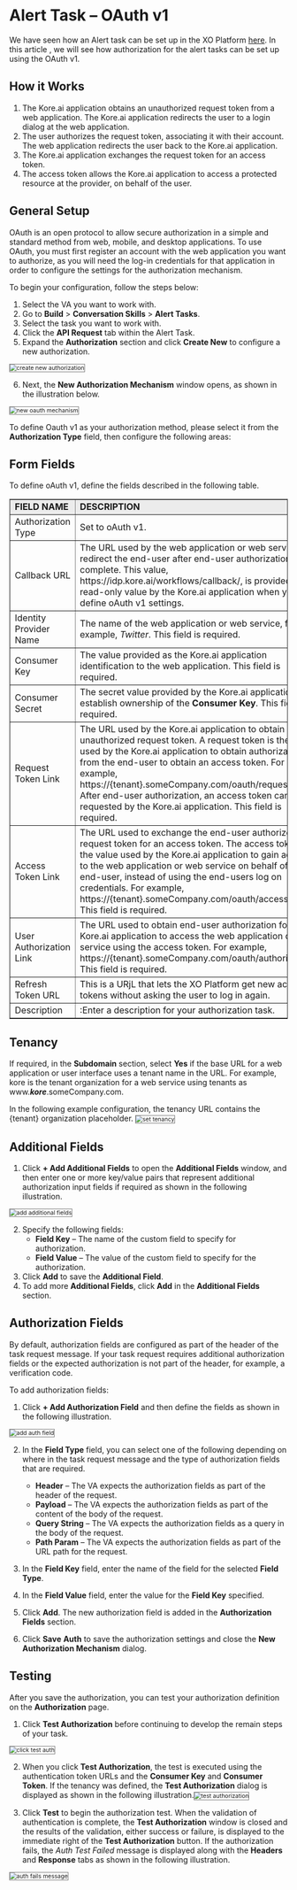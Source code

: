 # Alert Task – OAuth v1

We have seen how an Alert task can be set up in the XO Platform  [here](https://docsinternal-kore.github.io/docs/xo/automation/use-cases/alert-tasks/). In this article , we will see how authorization for the alert tasks can be set up using the OAuth v1.

## How it Works 

1. The Kore.ai application obtains an unauthorized request token from a web application. The Kore.ai application redirects the user to a login dialog at the web application.
2. The user authorizes the request token, associating it with their account. The web application redirects the user back to the Kore.ai application.
3. The Kore.ai application exchanges the request token for an access token.
4. The access token allows the Kore.ai application to access a protected resource at the provider, on behalf of the user.

## General Setup

OAuth is an open protocol to allow secure authorization in a simple and standard method from web, mobile, and desktop applications. To use OAuth, you must first register an account with the web application you want to authorize, as you will need the log-in credentials for that application in order to configure the settings for the authorization mechanism.

To begin your configuration, follow the steps below:

1. Select the VA you want to work with.
2. Go to **Build** > **Conversation Skills** > **Alert Tasks**. 
3. Select the task you want to work with. 
4. Click the **API Request** tab within the Alert Task.
5. Expand the **Authorization** section and click **Create New** to configure a new authorization.
<img src="../images/create-new-authorization.png" alt="create new authorization" title="create new authorization" style="border: 1px solid gray; zoom:75%;"> 

6. Next, the **New Authorization Mechanism** window opens, as shown in the illustration below.
<img src="../images/new-oauth-mechanism.png" alt="new oauth mechanism" title="new oauth mechanism" style="border: 1px solid gray; zoom:75%;">

To define Oauth v1 as your authorization method, please select it from the **Authorization Type** field, then configure the following areas:

## Form Fields

To define oAuth v1, define the fields described in the following table.

<table border="1.5">
  <tr bgcolor="#ECECEC">
   <td><strong>FIELD NAME</strong>
   </td>
   <td><strong>DESCRIPTION</strong>
   </td>
  </tr>
  <tr>
   <td>Authorization Type
   </td>
   <td>Set to oAuth v1.
   </td>
  </tr>
  <tr>
   <td>Callback URL
   </td>
   <td>The URL used by the web application or web service to redirect the end-user after end-user authorization is complete. This value, https://idp.kore.ai/workflows/callback/,  is provided as a read-only value by the Kore.ai application when you define oAuth v1 settings.
   </td>
  </tr>
  <tr>
   <td>Identity Provider Name
   </td>
   <td>The name of the web application or web service, for example, <em>Twitter</em>. This field is required.
   </td>
  </tr>
  <tr>
   <td>Consumer Key
   </td>
   <td>The value provided as the Kore.ai application identification to the web application. This field is required.
   </td>
  </tr>
  <tr>
   <td>Consumer Secret
   </td>
   <td>The secret value provided by the Kore.ai application to establish ownership of the <strong>Consumer Key</strong>. This field is required.
   </td>
  </tr>
  <tr>
   <td>Request Token Link
   </td>
   <td>The URL used by the Kore.ai application to obtain an unauthorized request token. A request token is the value used by the Kore.ai application to obtain authorization from the end-user to obtain an access token. For example, https://{tenant}.someCompany.com/oauth/request_token. After end-user authorization, an access token can be requested by the Kore.ai application. This field is required.
   </td>
  </tr>
  <tr>
   <td>Access Token Link
   </td>
   <td>The URL used to exchange the end-user authorized request token for an access token. The access token is the value used by the Kore.ai application to gain access to the web application or web service on behalf of the end-user, instead of using the end-users log on credentials. For example, https://{tenant}.someCompany.com/oauth/access_token. This field is required.
   </td>
  </tr>
  <tr>
   <td>User Authorization Link
   </td>
   <td>The URL used to obtain end-user authorization for the Kore.ai application to access the web application or web service using the access token. For example, https://{tenant}.someCompany.com/oauth/authorize. This field is required.
   </td>
  </tr>
  <tr>
   <td>Refresh Token URL
   </td>
   <td>This is a URjL that lets the XO Platform get new access tokens without asking the user to log in again.
   </td>
  </tr>
  <tr>
   <td>Description
   </td>
   <td>:Enter a description for your authorization task. 
   </td>
  </tr>
</table>

## Tenancy

If required, in the **Subdomain** section, select **Yes** if the base URL for a web application or user interface uses a tenant name in the URL. For example, kore is the tenant organization for a web service using tenants as www.**_kore_**.someCompany.com.

In the following example configuration, the tenancy URL contains the {tenant} organization placeholder.
<img src="../images/set-tenancy.png" alt="set tenancy" title="set tenancy" style="border: 1px solid gray; zoom:75%;">

## Additional Fields

1. Click **+ Add Additional Fields** to open the **Additional Fields** window, and then enter one or more key/value pairs that represent additional authorization input fields if required as shown in the following illustration.
<img src="../images/add-additional-fields.png" alt="add additional fields" title="add additional fields" style="border: 1px solid gray; zoom:75%;">

2. Specify the following fields:
    * **Field Key** – The name of the custom field to specify for authorization.
    * **Field Value** – The value of the custom field to specify for the authorization.
3. Click **Add** to save the **Additional Field**.
4. To add more **Additional Fields**, click **Add** in the **Additional Fields** section.

## Authorization Fields

By default, authorization fields are configured as part of the header of the task request message. If your task request requires additional authorization fields or the expected authorization is not part of the header, for example, a verification code.

To add authorization fields:

1. Click **+ Add Authorization Field** and then define the fields as shown in the following illustration.
<img src="../images/add-auth-field.png" alt="add auth field" title="add auth field" style="border: 1px solid gray; zoom:75%;">

2. In the **Field Type** field, you can select one of the following depending on where in the task request message and the type of authorization fields that are required.
    * **Header** – The VA expects the authorization fields as part of the header of the request.
    * **Payload** – The VA expects the authorization fields as part of the content of the body of the request.
    * **Query String** – The VA expects the authorization fields as a query in the body of the request.
    * **Path Param** – The VA expects the authorization fields as part of the URL path for the request.
3. In the **Field Key** field, enter the name of the field for the selected **Field Type**.
4. In the **Field Value** field, enter the value for the **Field Key** specified.
5. Click **Add**. The new authorization field is added in the **Authorization Fields** section.

6. Click **Save** **Auth** to save the authorization settings and close the **New Authorization Mechanism** dialog.

## Testing

After you save the authorization, you can test your authorization definition on the **Authorization** page.

1. Click **Test Authorization** before continuing to develop the remain steps of your task.
<img src="../images/click-test-auth-v2.png" alt="click test auth" title="click test auth" style="border: 1px solid gray; zoom:75%;">

2. When you click **Test Authorization**, the test is executed using the authentication token URLs and the **Consumer Key** and **Consumer Token**. If the tenancy was defined, the **Test Authorization** dialog is displayed as shown in the following illustration.<img src="../images/test-authorization-yes.png" alt="test authorization" title="test authorization" style="border: 1px solid gray; zoom:75%;">

3. Click **Test** to begin the authorization test. When the validation of authentication is complete, the **Test Authorization** window is closed and the results of the validation, either success or failure, is displayed to the immediate right of the **Test Authorization** button. If the authorization fails, the _Auth Test Failed_ message is displayed along with the **Headers** and **Response** tabs as shown in the following illustration.  
<img src="../images/configure-test-authorization.png" alt="auth fails message" title="auth fails message" style="border: 1px solid gray; zoom:75%;">
